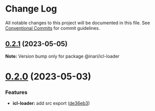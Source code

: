 # Change Log

All notable changes to this project will be documented in this file.
See [Conventional Commits](https://conventionalcommits.org) for commit guidelines.

## [0.2.1](https://github.com/manu-bujes/inari-kuro-turbo/compare/@inari/icl-loader@0.2.0...@inari/icl-loader@0.2.1) (2023-05-05)

**Note:** Version bump only for package @inari/icl-loader

# [0.2.0](https://github.com/manu-bujes/inari-kuro-turbo/compare/@inari/icl-loader@0.1.0...@inari/icl-loader@0.2.0) (2023-05-03)

### Features

- **icl-loader:** add src export ([de36eb3](https://github.com/manu-bujes/inari-kuro-turbo/commit/de36eb3acfc677c80630539db2fee309917a2714))
